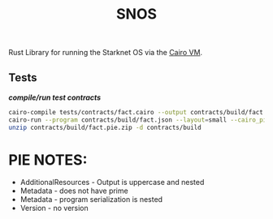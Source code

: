 <div align="center">
    <h1>SNOS</h1>
    <br>
</div>

Rust Library for running the Starknet OS via the [Cairo VM](https://github.com/lambdaclass/cairo-vm).


## Tests

***compile/run test contracts***

```bash
cairo-compile tests/contracts/fact.cairo --output contracts/build/fact.json
cairo-run --program contracts/build/fact.json --layout=small --cairo_pie_output=contracts/build/fact.pie.zip
unzip contracts/build/fact.pie.zip -d contracts/build
```


# PIE NOTES:
- AdditionalResources - Output is uppercase and nested
- Metadata - does not have prime
- Metadata - program serialization is nested
- Version - no version 
